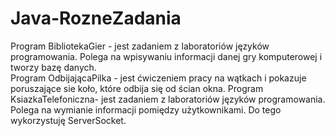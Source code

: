 # Java-RozneZadania
Program BibliotekaGier - jest zadaniem z laboratoriów języków programowania. Polega na wpisywaniu informacji danej gry komputerowej i tworzy bazę danych.   
Program OdbijającaPilka - jest ćwiczeniem pracy na wątkach i pokazuje poruszające sie koło, które odbija się od ścian okna.
Program KsiazkaTelefoniczna- jest zadaniem z laboratoriów języków programowania. Polega na wymianie informacji pomiędzy użytkownikami. Do tego wykorzystuję ServerSocket.
